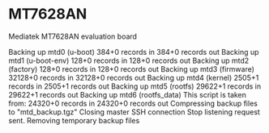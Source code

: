# MT7628AN
Mediatek MT7628AN evaluation board

Backing up mtd0 (u-boot)
384+0 records in
384+0 records out
Backing up mtd1 (u-boot-env)
128+0 records in
128+0 records out
Backing up mtd2 (factory)
128+0 records in
128+0 records out
Backing up mtd3 (firmware)
32128+0 records in
32128+0 records out
Backing up mtd4 (kernel)
2505+1 records in
2505+1 records out
Backing up mtd5 (rootfs)
29622+1 records in
29622+1 records out
Backing up mtd6 (rootfs_data)
This script is taken from:
24320+0 records in
24320+0 records out
Compressing backup files to "mtd_backup.tgz"
Closing master SSH connection
Stop listening request sent.
Removing temporary backup files

